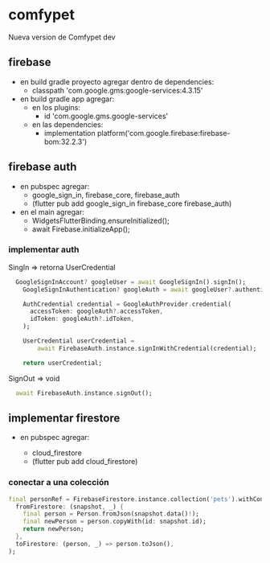 # comfypet

Nueva version de Comfypet dev

## firebase

- en build gradle proyecto agregar dentro de dependencies:
  - classpath 'com.google.gms:google-services:4.3.15'
- en build gradle app agregar:
  - en los plugins:
    - id 'com.google.gms.google-services'
  - en las dependencies:
    - implementation platform('com.google.firebase:firebase-bom:32.2.3')

## firebase auth

- en pubspec agregar:
  - google_sign_in, firebase_core, firebase_auth
  - (flutter pub add google_sign_in firebase_core firebase_auth)
- en el main agregar:
  - WidgetsFlutterBinding.ensureInitialized();
  - await Firebase.initializeApp();

### implementar auth

SingIn => retorna UserCredential

```dart
  GoogleSignInAccount? googleUser = await GoogleSignIn().signIn();
    GoogleSignInAuthentication? googleAuth = await googleUser?.authentication;

    AuthCredential credential = GoogleAuthProvider.credential(
      accessToken: googleAuth?.accessToken,
      idToken: googleAuth?.idToken,
    );

    UserCredential userCredential =
        await FirebaseAuth.instance.signInWithCredential(credential);

    return userCredential;
```

SignOut => void

```dart
  await FirebaseAuth.instance.signOut();
```

## implementar firestore

- en pubspec agregar:

  - cloud_firestore
  - (flutter pub add cloud_firestore)

### conectar a una colección

```dart
final personRef = FirebaseFirestore.instance.collection('pets').withConverter(
  fromFirestore: (snapshot, _) {
    final person = Person.fromJson(snapshot.data()!);
    final newPerson = person.copyWith(id: snapshot.id);
    return newPerson;
  },
  toFirestore: (person, _) => person.toJson(),
);
```
